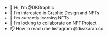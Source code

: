- 👋 Hi, I’m @DKGraphic
- 👀 I’m interested in Graphic Design and NFTs
- 🌱 I’m currently learning NFTs
- 💞️ I’m looking to collaborate on NFT Project
- 📫 How to reach me Instagram @divakaran.co

<!---
DKGraphic/DKGraphic is a ✨ special ✨ repository because its `README.md` (this file) appears on your GitHub profile.
You can click the Preview link to take a look at your changes.
--->
